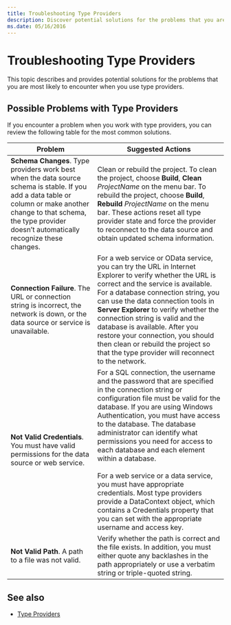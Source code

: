 ```yaml
---
title: Troubleshooting Type Providers
description: Discover potential solutions for the problems that you are most likely to encounter when you use type providers in F#.
ms.date: 05/16/2016
---
```

# Troubleshooting Type Providers

This topic describes and provides potential solutions for the problems that you are most likely to encounter when you use type providers.

## Possible Problems with Type Providers

If you encounter a problem when you work with type providers, you can review the following table for the most common solutions.

|Problem|Suggested Actions|
|-------|-----------------|
|**Schema Changes**. Type providers work best  when the data source schema is stable. If you add a data table or column or make another change to that schema, the type provider doesn’t automatically recognize these changes.|Clean or rebuild the project. To clean the project, choose **Build**, **Clean** *ProjectName* on the menu bar. To rebuild the project, choose **Build**, **Rebuild** *ProjectName* on the menu bar. These actions reset all type provider state and force the provider to reconnect to the data source and obtain updated schema information.|
|**Connection Failure**. The URL or connection string is incorrect, the network is down, or the data source or service is unavailable.|For a web service or OData service, you can try the URL in Internet Explorer to verify whether the URL is correct and the service is available. For a database connection string, you can use the data connection tools in **Server Explorer** to verify whether the connection string is valid and the database is available. After you restore your connection, you should then clean or rebuild the project so that the type provider will reconnect to the network.|
|**Not Valid Credentials**. You must have valid permissions for the data source or web service.|For a SQL connection, the username and the password that are specified in the connection string or configuration file must be valid for the database. If you are using Windows Authentication, you must have access to the database. The database administrator can identify what permissions you need for access to each database and each element within a database.<br /><br />For a web service or a data service, you must have appropriate credentials. Most type providers provide a DataContext object, which contains a Credentials property that you can set with the appropriate username and access key.|
|**Not Valid Path**. A path to a file was not valid.|Verify whether the path is correct and the file exists. In addition, you must either quote any backlashes in the path appropriately or use a verbatim string or triple-quoted string.|

## See also

- [Type Providers](index.md)